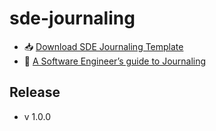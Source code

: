 # sde-journaling
- 📥 [Download SDE Journaling Template](https://drive.google.com/open?id=19t-3Y1rqscNITi8DoV_u_hS2Cu-eC5_V)
- 📝 [A Software Engineer’s guide to Journaling](https://medium.com/@aayushuppal/a-software-engineers-guide-to-journaling-f2364162d96d?source=friends_link&sk=419894e5dc9da4886ef81f9c0b5dee5f)

## Release
- v 1.0.0
